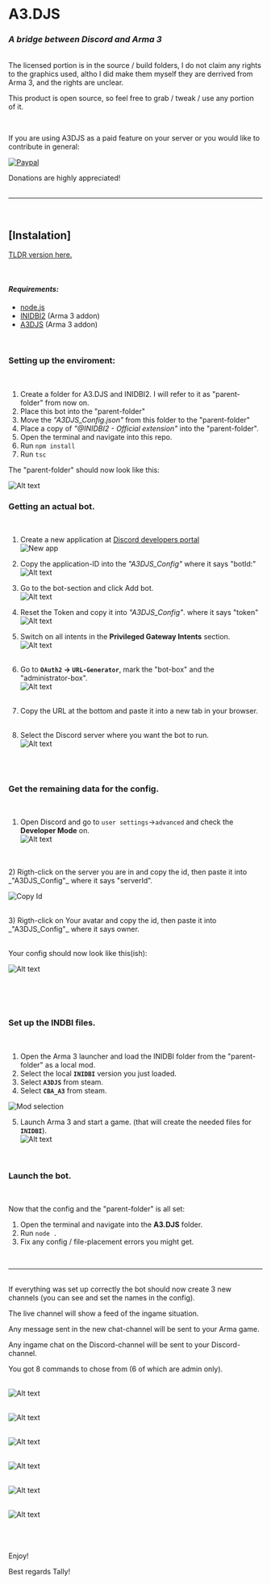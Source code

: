 # **A3.DJS**
### _A bridge between Discord and Arma 3_

<br>
The licensed portion is in the source / build folders, I do not claim any rights to the graphics used, altho I did make them myself they are derrived from Arma 3, and the rights are unclear.

<br>

This product is open source, so feel free to grab / tweak / use any portion of it.

<br>

If you are using A3DJS as a paid feature on your server or you would like to contribute  in general:


 [![Paypal](https://lh3.googleusercontent.com/vIJ7bv0rBwc3IdHaocUXloyLhJR6_vGhpwQGpXMR3ZD8dK_OnXpzPgb2FSpXnol-QipG=s80 "PaypalMe")](https://www.paypal.com/paypalme/LHartgen)

Donations are highly appreciated!
<br>
<br>
___
<br>

## **[Instalation]**

[TLDR version here.](TLDR_Guide.md)

<br>

#### _Requirements:_
* [node.js](https://nodejs.org/en/download/)
* [INIDBI2](https://steamcommunity.com/sharedfiles/filedetails/?id=1768992669&searchtext=INIDBI2) (Arma 3 addon)
* [A3DJS](https://steamcommunity.com/sharedfiles/filedetails/?id=2924824356)   (Arma 3 addon)

<br> 

### Setting up the enviroment:
<br> 

1) Create a folder for A3.DJS and  INIDBI2. 
   I will refer to it as "parent-folder" from now on.
2) Place this bot into the "parent-folder"
3) Move the  _"A3DJS_Config.json"_ from this folder to the "parent-folder"
4) Place a copy of *"@INIDBI2 - Official extension"* into the "parent-folder".
5) Open the terminal and navigate into this repo.
6) Run `npm install`
7) Run `tsc`

The "parent-folder" should now look like this:

![Alt text](gitReadMe/Folder-example.png)
<br> 

### Getting an actual bot.
<br> 

1) Create a new application at [Discord developers portal](https://discord.com/developers/applications)<br>
![New app](gitReadMe/New%20App.png)
2) Copy the application-ID into the _"A3DJS_Config"_ where it says "botId:"<br>
![Alt text](gitReadMe/app%20ID.png)
3) Go to the bot-section and click Add bot.<br>
![Alt text](gitReadMe/add%20bot.png)

4) Reset the Token and copy it into _"A3DJS_Config"_. where it says "token"
![Alt text](gitReadMe/copy%20token%203.png)<br>
5) Switch on all intents in the **Privileged Gateway Intents** section.<br>
![Alt text](gitReadMe/Gateway%20intents.png)<br><br>
6) Go to **`OAuth2` -> `URL-Generator`**, mark the "bot-box" and the "administrator-box".<br>![Alt text](gitReadMe/step-6-7.png)<br><br>
7) Copy the URL at the bottom and paste it into a new tab in your browser.<br><br>
8) Select the Discord server where you want the bot to run.<br>
![Alt text](gitReadMe/invite-bot.png)
<br> 
<br>

### Get the remaining data for the config.
<br> 

1) Open Discord and go to `user settings`->`advanced` and check the **Developer Mode** on.<br>
![Alt text](gitReadMe/user%20settings.png)
<br>
<br>
2) Rigth-click on the server you are in and copy the id, then paste it into _"A3DJS_Config"_ where it says "serverId".<br>

![Copy Id](gitReadMe/copy-id.png)

<br>
3) Rigth-click on Your avatar and copy the id, then paste it into _"A3DJS_Config"_ where it says owner.
<br> <br>

Your config should now look like this(ish):<br>

![Alt text](gitReadMe/finished%20config.png)

<br><br><br>
### Set up the INDBI files.
<br> 

1) Open the Arma 3 launcher and load the INIDBI folder from the "parent-folder" as a local mod.
2) Select the local **`INIDBI`** version you just loaded.
2) Select **`A3DJS`** from steam.
3) Select **`CBA_A3`** from steam.

![Mod selection](gitReadMe/mods.png)

5) Launch Arma 3 and start a game. (that will create the needed files for **`INIDBI`**).<br>
![Alt text](gitReadMe/Play%20scenario.png)

<br> 

### Launch the bot.
<br> 

Now that the config and the "parent-folder" is all set:

1) Open the terminal and navigate into the **A3.DJS** folder.
2) Run `node .`
3) Fix any config / file-placement errors you might get.

<br> 

---

<br> 
If everything was set up correctly the bot should now create 3 new channels (you can see and set the names in the config).

The live channel will show a feed of the ingame situation.

Any message sent in the new chat-channel will be sent to your Arma game.

Any ingame chat on the Discord-channel will be sent to your Discord-channel.

You got 8 commands to chose from (6 of which are admin only).
<br><br>

![Alt text](gitReadMe/liveFeed.png)<br><br>

![Alt text](gitReadMe/snapShot.jpg)<br><br>

![Alt text](gitReadMe/chat-relay-arma-to-discord.png)<br><br>

![Alt text](gitReadMe/chat-relay-discord-to-arma.png)<br><br>

![Alt text](gitReadMe/sat-img-example.jpg)<br><br>

![Alt text](gitReadMe/commands.png)<br><br>

<br><br>Enjoy!


Best regards Tally!
